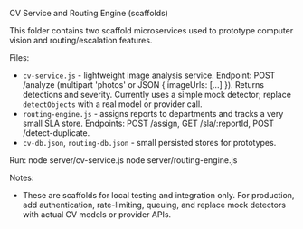 CV Service and Routing Engine (scaffolds)

This folder contains two scaffold microservices used to prototype computer vision and routing/escalation features.

Files:
- `cv-service.js` - lightweight image analysis service. Endpoint: POST /analyze (multipart 'photos' or JSON { imageUrls: [...] }). Returns detections and severity. Currently uses a simple mock detector; replace `detectObjects` with a real model or provider call.
- `routing-engine.js` - assigns reports to departments and tracks a very small SLA store. Endpoints: POST /assign, GET /sla/:reportId, POST /detect-duplicate.
- `cv-db.json`, `routing-db.json` - small persisted stores for prototypes.

Run:
node server/cv-service.js
node server/routing-engine.js

Notes:
- These are scaffolds for local testing and integration only. For production, add authentication, rate-limiting, queuing, and replace mock detectors with actual CV models or provider APIs.
